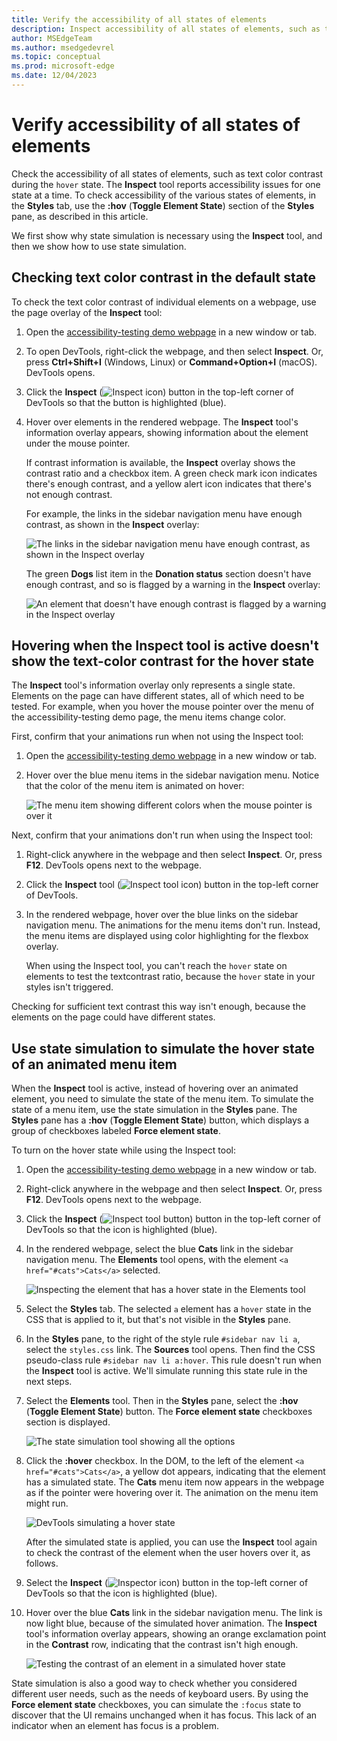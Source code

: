 ```yaml
---
title: Verify the accessibility of all states of elements
description: Inspect accessibility of all states of elements, such as text contrast during the hover state, in the Styles pane using Toggle Element State.
author: MSEdgeTeam
ms.author: msedgedevrel
ms.topic: conceptual
ms.prod: microsoft-edge
ms.date: 12/04/2023
---
```

# Verify accessibility of all states of elements

<!-- 5. STYLES: TOGGLE STATE -->

Check the accessibility of all states of elements, such as text color contrast during the `hover` state.  The **Inspect** tool reports accessibility issues for one state at a time.  To check accessibility of the various states of elements, in the **Styles** tab, use the **:hov** (**Toggle Element State**) section of the **Styles** pane, as described in this article.

We first show why state simulation is necessary using the **Inspect** tool, and then we show how to use state simulation.


<!-- ====================================================================== -->
## Checking text color contrast in the default state

<!-- Inspect tool: information overlay: Accessibility section: Contrast row -->

To check the text color contrast of individual elements on a webpage, use the page overlay of the **Inspect** tool:

1. Open the [accessibility-testing demo webpage](https://microsoftedge.github.io/Demos/devtools-a11y-testing/) in a new window or tab.

1. To open DevTools, right-click the webpage, and then select **Inspect**.  Or, press **Ctrl+Shift+I** (Windows, Linux) or **Command+Option+I** (macOS).  DevTools opens.

1. Click the **Inspect** (![Inspect icon](./test-inspect-states-images/inspect-tool-icon-light-theme.png)) button in the top-left corner of DevTools so that the button is highlighted (blue).

1. Hover over elements in the rendered webpage. The **Inspect** tool's information overlay appears, showing information about the element under the mouse pointer.

   If contrast information is available, the **Inspect** overlay shows the contrast ratio and a checkbox item. A green check mark icon indicates there's enough contrast, and a yellow alert icon indicates that there's not enough contrast.

   For example, the links in the sidebar navigation menu have enough contrast, as shown in the **Inspect** overlay:

   ![The links in the sidebar navigation menu have enough contrast, as shown in the Inspect overlay](./test-inspect-states-images/a11y-testing-enough-contrast.png)

   The green **Dogs** list item in the **Donation status** section doesn't have enough contrast, and so is flagged by a warning in the **Inspect** overlay:

   ![An element that doesn't have enough contrast is flagged by a warning in the Inspect overlay](./test-inspect-states-images/a11y-testing-not-enough-contrast.png)


<!-- ====================================================================== -->
## Hovering when the Inspect tool is active doesn't show the text-color contrast for the hover state

The **Inspect** tool's information overlay only represents a single state.  Elements on the page can have different states, all of which need to be tested.  For example, when you hover the mouse pointer over the menu of the accessibility-testing demo page, the menu items change color.

First, confirm that your animations run when not using the Inspect tool:

1. Open the [accessibility-testing demo webpage](https://microsoftedge.github.io/Demos/devtools-a11y-testing/) in a new window or tab.

1. Hover over the blue menu items in the sidebar navigation menu.  Notice that the color of the menu item is animated on hover:

   ![The menu item showing different colors when the mouse pointer is over it](./test-inspect-states-images/a11y-testing-hover.png)

Next, confirm that your animations don't run when using the Inspect tool:

1. Right-click anywhere in the webpage and then select **Inspect**.  Or, press **F12**.  DevTools opens next to the webpage.

1. Click the **Inspect** tool (![Inspect tool icon](./test-inspect-states-images/inspect-tool-icon-light-theme.png)) button in the top-left corner of DevTools.

1. In the rendered webpage, hover over the blue links on the sidebar navigation menu.  The animations for the menu items don't run.  Instead, the menu items are displayed using color highlighting for the flexbox overlay.

   When using the Inspect tool, you can't reach the `hover` state on elements to test the textcontrast ratio, because the `hover` state in your styles isn't triggered.

Checking for sufficient text contrast this way isn't enough, because the elements on the page could have different states.


<!-- ====================================================================== -->
## Use state simulation to simulate the hover state of an animated menu item

<!-- Elements tool: Styles pane: "Toggle Element State" icon tooltip; displays "Force element state" section -->

When the **Inspect** tool is active, instead of hovering over an animated element, you need to simulate the state of the menu item.  To simulate the state of a menu item, use the state simulation in the **Styles** pane.  The **Styles** pane has a **\:hov** (**Toggle Element State**) button, which displays a group of checkboxes labeled **Force element state**.

To turn on the hover state while using the Inspect tool:

1. Open the [accessibility-testing demo webpage](https://microsoftedge.github.io/Demos/devtools-a11y-testing/) in a new window or tab.

1. Right-click anywhere in the webpage and then select **Inspect**.  Or, press **F12**.  DevTools opens next to the webpage.

1. Click the **Inspect** (![Inspect tool button](./test-inspect-states-images/inspect-tool-icon-light-theme.png)) button in the top-left corner of DevTools so that the icon is highlighted (blue).

1. In the rendered webpage, select the blue **Cats** link in the sidebar navigation menu.  The **Elements** tool opens, with the element `<a href="#cats">Cats</a>` selected.

   ![Inspecting the element that has a hover state in the Elements tool](./test-inspect-states-images/a11y-testing-inspecting-link-to-hover.png)

1. Select the **Styles** tab.  The selected `a` element has a `hover` state in the CSS that is applied to it, but that's not visible in the **Styles** pane.

1. In the **Styles** pane, to the right of the style rule `#sidebar nav li a`, select the `styles.css` link.  The **Sources** tool opens.  Then find the CSS pseudo-class rule `#sidebar nav li a:hover`.  This rule doesn't run when the **Inspect** tool is active.  We'll simulate running this state rule in the next steps.

1. Select the **Elements** tool.  Then in the **Styles** pane, select the **:hov** (**Toggle Element State**) button.  The **Force element state** checkboxes section is displayed.

   ![The state simulation tool showing all the options](./test-inspect-states-images/a11y-testing-state-simulation.png)

1. Click the **:hover** checkbox.  In the DOM, to the left of the element `<a href="#cats">Cats</a>`, a yellow dot appears, indicating that the element has a simulated state.  The **Cats** menu item now appears in the webpage as if the pointer were hovering over it.  The animation on the menu item might run.

   ![DevTools simulating a hover state](./test-inspect-states-images/a11y-testing-hover-simulated.png)

    After the simulated state is applied, you can use the **Inspect** tool again to check the contrast of the element when the user hovers over it, as follows.

1. Select the **Inspect** (![Inspector icon](./test-inspect-states-images/inspect-tool-icon-light-theme.png)) button in the top-left corner of DevTools so that the icon is highlighted (blue).

1. Hover over the blue **Cats** link in the sidebar navigation menu.  The link is now light blue, because of the simulated hover animation.  The **Inspect** tool's information overlay appears, showing an orange exclamation point in the **Contrast** row, indicating that the contrast isn't high enough.

   ![Testing the contrast of an element in a simulated hover state](./test-inspect-states-images/a11y-testing-hover-contrast-testing.png)

State simulation is also a good way to check whether you considered different user needs, such as the needs of keyboard users.  By using the **Force element state** checkboxes, you can simulate the `:focus` state to discover that the UI remains unchanged when it has focus. This lack of an indicator when an element has focus is a problem.
